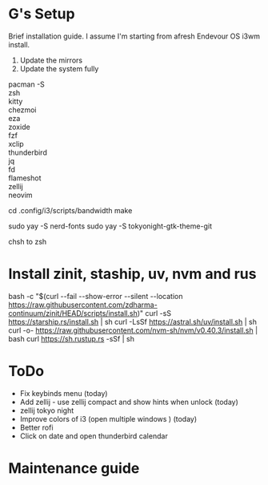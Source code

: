 # G's Setup

Brief installation guide. I assume I'm starting from afresh Endevour OS i3wm install.

1. Update the mirrors
2. Update the system fully

pacman -S \
  zsh \
  kitty \
  chezmoi \
  eza \
  zoxide \
  fzf \
  xclip \
  thunderbird \
  jq \
  fd \
  flameshot \
  zellij \
  neovim

cd .config/i3/scripts/bandwidth
make

sudo yay -S nerd-fonts
sudo yay -S tokyonight-gtk-theme-git 

chsh to zsh

# Install zinit, staship, uv, nvm and rus
bash -c "$(curl --fail --show-error --silent --location https://raw.githubusercontent.com/zdharma-continuum/zinit/HEAD/scripts/install.sh)"
curl -sS https://starship.rs/install.sh | sh
curl -LsSf https://astral.sh/uv/install.sh | sh
curl -o- https://raw.githubusercontent.com/nvm-sh/nvm/v0.40.3/install.sh | bash
curl https://sh.rustup.rs -sSf | sh

# ToDo
- Fix keybinds menu (today)
- Add zellij - use zellij compact and show hints when unlock (today)
- zellij tokyo night
- Improve colors of i3 (open multiple windows ) (today)
- Better rofi
- Click on date and open thunderbird calendar

# Maintenance guide
